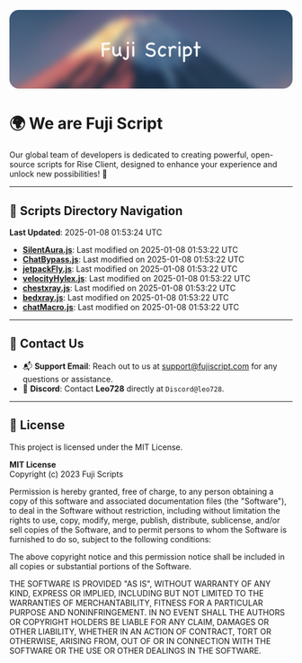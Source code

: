 ![Banner](.github/b.webp)

# 🌍 **We are Fuji Script**

Our global team of developers is dedicated to creating powerful, open-source scripts for Rise Client, designed to enhance your experience and unlock new possibilities! 🌟

---
<!-- SCRIPTS_NAVIGATION_START -->
## 📂 **Scripts Directory Navigation**

**Last Updated**: 2025-01-08 01:53:24 UTC

- **[SilentAura.js](scripts/SilentAura.js)**: Last modified on 2025-01-08 01:53:22 UTC
- **[ChatBypass.js](scripts/ChatBypass.js)**: Last modified on 2025-01-08 01:53:22 UTC
- **[jetpackFly.js](scripts/jetpackFly.js)**: Last modified on 2025-01-08 01:53:22 UTC
- **[velocityHylex.js](scripts/velocityHylex.js)**: Last modified on 2025-01-08 01:53:22 UTC
- **[chestxray.js](scripts/chestxray.js)**: Last modified on 2025-01-08 01:53:22 UTC
- **[bedxray.js](scripts/bedxray.js)**: Last modified on 2025-01-08 01:53:22 UTC
- **[chatMacro.js](scripts/chatMacro.js)**: Last modified on 2025-01-08 01:53:22 UTC

<!-- SCRIPTS_NAVIGATION_END -->

---

## 💬 **Contact Us**  
- 📬 **Support Email**: Reach out to us at [support@fujiscript.com](mailto:support@fujiscript.com) for any questions or assistance.  
- 💬 **Discord**: Contact **Leo728** directly at `Discord@leo728`.

---

## 📜 **License**

This project is licensed under the MIT License.  

**MIT License**  
Copyright (c) 2023 Fuji Scripts  

Permission is hereby granted, free of charge, to any person obtaining a copy of this software and associated documentation files (the "Software"), to deal in the Software without restriction, including without limitation the rights to use, copy, modify, merge, publish, distribute, sublicense, and/or sell copies of the Software, and to permit persons to whom the Software is furnished to do so, subject to the following conditions:  

The above copyright notice and this permission notice shall be included in all copies or substantial portions of the Software.  

THE SOFTWARE IS PROVIDED "AS IS", WITHOUT WARRANTY OF ANY KIND, EXPRESS OR IMPLIED, INCLUDING BUT NOT LIMITED TO THE WARRANTIES OF MERCHANTABILITY, FITNESS FOR A PARTICULAR PURPOSE AND NONINFRINGEMENT. IN NO EVENT SHALL THE AUTHORS OR COPYRIGHT HOLDERS BE LIABLE FOR ANY CLAIM, DAMAGES OR OTHER LIABILITY, WHETHER IN AN ACTION OF CONTRACT, TORT OR OTHERWISE, ARISING FROM, OUT OF OR IN CONNECTION WITH THE SOFTWARE OR THE USE OR OTHER DEALINGS IN THE SOFTWARE.  
